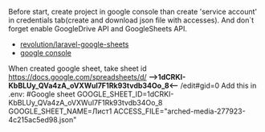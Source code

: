 
Before start, create project in google console than create 'service account' in credentials tab(create and download json file with accesses).
And don`t forget enable GoogleDrive API and GoogleSheets API.

- [revolution/laravel-google-sheets](https://packagist.org/packages/revolution/laravel-google-sheets)
- [google console](https://console.cloud.google.com)

When created google sheet, take sheet id https://docs.google.com/spreadsheets/d/ **-->**1dCRKI-KbBLUy_QVa4zA_oVXWul7F1Rk93tvdb34Oo_8**<--** /edit#gid=0
Add this in .env:
#Google sheet
GOOGLE_SHEET_ID=1dCRKI-KbBLUy_QVa4zA_oVXWul7F1Rk93tvdb34Oo_8
GOOGLE_SHEET_NAME=Лист1
ACCESS_FILE="arched-media-277923-4c215ac5ed98.json"

